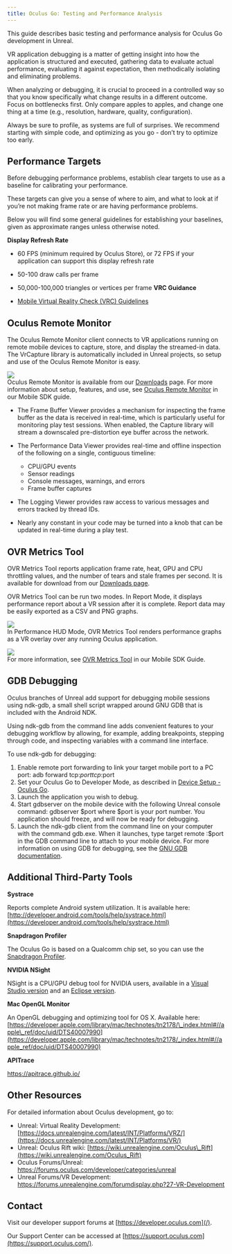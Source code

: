 ```yaml
---
title: Oculus Go: Testing and Performance Analysis
---
```

This guide describes basic testing and performance analysis for Oculus Go development in Unreal. 

VR application debugging is a matter of getting insight into how the application is structured and executed, gathering data to evaluate actual performance, evaluating it against expectation, then methodically isolating and eliminating problems.

When analyzing or debugging, it is crucial to proceed in a controlled way so that you know specifically what change results in a different outcome. Focus on bottlenecks first. Only compare apples to apples, and change one thing at a time (e.g., resolution, hardware, quality, configuration).

Always be sure to profile, as systems are full of surprises. We recommend starting with simple code, and optimizing as you go - don’t try to optimize too early.

## Performance Targets

Before debugging performance problems, establish clear targets to use as a baseline for calibrating your performance.

These targets can give you a sense of where to aim, and what to look at if you’re not making frame rate or are having performance problems.

Below you will find some general guidelines for establishing your baselines, given as approximate ranges unless otherwise noted.

**Display Refresh Rate**

* 60 FPS (minimum required by Oculus Store), or 72 FPS if your application can support this display refresh rate
* 50-100 draw calls per frame
* 50,000-100,000 triangles or vertices per frame
**VRC Guidance**

* [Mobile Virtual Reality Check (VRC) Guidelines](/documentation/publish/latest/concepts/publish-mobile-req/)
## Oculus Remote Monitor

The Oculus Remote Monitor client connects to VR applications running on remote mobile devices to capture, store, and display the streamed-in data. The VrCapture library is automatically included in Unreal projects, so setup and use of the Oculus Remote Monitor is easy.

![](/images/documentation-unreal-latest-concepts-unreal-debug-go-0.png)  
Oculus Remote Monitor is available from our [Downloads](/downloads/unreal-engine/) page. For more information about setup, features, and use, see [Oculus Remote Monitor](/documentation/mobilesdk/latest/concepts/mobile-remote-monitor/) in our Mobile SDK guide.

* The Frame Buffer Viewer provides a mechanism for inspecting the frame buffer as the data is received in real-time, which is particularly useful for monitoring play test sessions. When enabled, the Capture library will stream a downscaled pre-distortion eye buffer across the network.
* The Performance Data Viewer provides real-time and offline inspection of the following on a single, contiguous timeline: 
	+ CPU/GPU events
	+ Sensor readings
	+ Console messages, warnings, and errors
	+ Frame buffer captures
	
* The Logging Viewer provides raw access to various messages and errors tracked by thread IDs.
* Nearly any constant in your code may be turned into a knob that can be updated in real-time during a play test.
## OVR Metrics Tool

OVR Metrics Tool reports application frame rate, heat, GPU and CPU throttling values, and the number of tears and stale frames per second. It is available for download from our [Downloads page](/downloads/unreal-engine/).

OVR Metrics Tool can be run two modes. In Report Mode, it displays performance report about a VR session after it is complete. Report data may be easily exported as a CSV and PNG graphs.

![](/images/documentation-unreal-latest-concepts-unreal-debug-go-1.png)  
In Performance HUD Mode, OVR Metrics Tool renders performance graphs as a VR overlay over any running Oculus application.

![](/images/documentation-unreal-latest-concepts-unreal-debug-go-2.jpg)  
For more information, see [OVR Metrics Tool](/documentation/mobilesdk/latest/concepts/mobile-ovrmetricstool/) in our Mobile SDK Guide.

## GDB Debugging

Oculus branches of Unreal add support for debugging mobile sessions using ndk-gdb, a small shell script wrapped around GNU GDB that is included with the Android NDK.

Using ndk-gdb from the command line adds convenient features to your debugging workflow by allowing, for example, adding breakpoints, stepping through code, and inspecting variables with a command line interface.

To use ndk-gdb for debugging: 

1. Enable remote port forwarding to link your target mobile port to a PC port: adb forward tcp:$port tcp:$port
2. Set your Oculus Go to Developer Mode, as described in [ Device Setup - Oculus Go](/documentation/mobilesdk/latest/concepts/mobile-device-setup-go/).
3. Launch the application you wish to debug. 
4. Start gdbserver on the mobile device with the following Unreal console command: gdbserver $port where $port is your port number. You application should freeze, and will now be ready for debugging.
5. Launch the ndk-gdb client from the command line on your computer with the command gdb.exe. When it launches, type target remote :$port in the GDB command line to attach to your mobile device.
For more information on using GDB for debugging, see the [GNU GDB documentation](https://www.gnu.org/software/gdb/documentation/).

## Additional Third-Party Tools

**Systrace**

Reports complete Android system utilization. It is available here: [http://developer.android.com/tools/help/systrace.html](https://developer.android.com/tools/help/systrace.html)

**Snapdragon Profiler**

The Oculus Go is based on a Qualcomm chip set, so you can use the [Snapdragon Profiler](https://developer.qualcomm.com/software/snapdragon-profiler).

**NVIDIA NSight**

NSight is a CPU/GPU debug tool for NVIDIA users, available in a [Visual Studio version](https://developer.nvidia.com/nvidia-nsight-visual-studio-edition) and an [Eclipse version](https://developer.nvidia.com/nsight-eclipse-edition).

**Mac OpenGL Monitor**

An OpenGL debugging and optimizing tool for OS X. Available here: [https://developer.apple.com/library/mac/technotes/tn2178/\_index.html#//apple\_ref/doc/uid/DTS40007990](https://developer.apple.com/library/mac/technotes/tn2178/_index.html#//apple_ref/doc/uid/DTS40007990)

**APITrace**

<https://apitrace.github.io/>

## Other Resources

For detailed information about Oculus development, go to:

* Unreal: Virtual Reality Development: [https://docs.unrealengine.com/latest/INT/Platforms/VRZ/](https://docs.unrealengine.com/latest/INT/Platforms/VR/)
* Unreal: Oculus Rift wiki: [https://wiki.unrealengine.com/Oculus\_Rift](https://wiki.unrealengine.com/Oculus_Rift)
* Oculus Forums/Unreal: <https://forums.oculus.com/developer/categories/unreal>
* Unreal Forums/VR Development: <https://forums.unrealengine.com/forumdisplay.php?27-VR-Development>
## Contact

Visit our developer support forums at [https://developer.oculus.com](/).

Our Support Center can be accessed at [https://support.oculus.com](https://support.oculus.com/).

